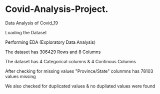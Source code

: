 # Covid-Analysis-Project.

Data Analysis of Covid_19

Loading the Dataset

Performing EDA (Exploratory Data Analysis)

The dataset has 306429 Rows and 8 Columns

The dataset has 4 Categorical columns & 4 Continous Columns

After checking for missing values "Province/State" colunmns has 78103 values missing

We also checked for duplicated values & no dupliated values were found
